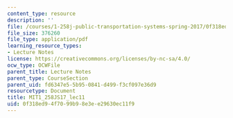 ```yaml
---
content_type: resource
description: ''
file: /courses/1-258j-public-transportation-systems-spring-2017/0f318ed94f7099b98e3ee29630ec11f9_MIT1_258JS17_lec11.pdf
file_size: 376260
file_type: application/pdf
learning_resource_types:
- Lecture Notes
license: https://creativecommons.org/licenses/by-nc-sa/4.0/
ocw_type: OCWFile
parent_title: Lecture Notes
parent_type: CourseSection
parent_uid: fd6347e5-5b95-0841-d499-f3cf097e36d9
resourcetype: Document
title: MIT1_258JS17_lec11
uid: 0f318ed9-4f70-99b9-8e3e-e29630ec11f9
---
```


